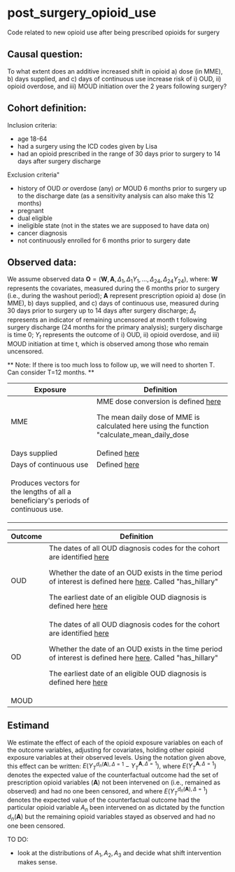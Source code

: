# post_surgery_opioid_use
Code related to new opioid use after being prescribed opioids for surgery

## Causal question:
To what extent does an additive increased shift in opioid a) dose (in MME), b) days supplied, and c) days of continuous use increase risk of i) OUD, ii) opioid overdose, and iii) MOUD initiation over the 2 years following surgery?

## Cohort definition: 

Inclusion criteria:
  - age 18-64
  - had a surgery using the ICD codes given by Lisa
  - had an opioid prescribed in the range of 30 days prior to surgery to 14 days after surgery discharge

Exclusion criteria"
- history of OUD *or* overdose (any) *or* MOUD 6 months prior to surgery up to the discharge date (as a sensitivity analysis can also make this 12 months)
- pregnant
- dual eligible
- ineligible state (not in the states we are supposed to have data on)
- cancer diagnosis
- not continuously enrolled for 6 months prior to surgery date

## Observed data:
We assume observed data $\mathbf{O}=(\mathbf{W}, \mathbf{A}, \Delta_1, \Delta_1 Y_1, ..., \Delta_{24}, \Delta_{24} Y_{24})$, where: 
$\mathbf{W}$ represents the covariates, measured during the 6 months prior to surgery (i.e., during the washout period); 
$\mathbf{A}$ represent prescription opioid a) dose (in MME), b) days supplied, and c) days of continuous use, measured during 30 days prior to surgery up to 14 days after surgery discharge; 
$\Delta_t$ represents an indicator of remaining uncensored at month t following surgery discharge (24 months for the primary analysis); surgery discharge is time 0;
$Y_t$ represents the outcome of i) OUD, ii) opioid overdose, and iii) MOUD initiation at time t, which is observed among those who remain uncensored. 

** Note: If there is too much loss to follow up, we will need to shorten T. Can consider T=12 months. **

| Exposure               | Definition |
|------------------------|------------|
| MME                    | MME dose conversion is defined <a href="https://github.com/CI-NYC/post_surgery_opioid_use/blob/main/R/02_exposures/02_05_dose_mme.R#L38">here</a>  <p>The mean daily dose of MME is calculated here using the function "calculate_mean_daily_dose |
| Days supplied          | Defined <a href="https://github.com/CI-NYC/post_surgery_opioid_use/blob/main/R/02_exposures/02_04_days_supplied.R#L25">here</a>
| Days of continuous use | Defined <a href="https://github.com/CI-NYC/post_surgery_opioid_use/blob/main/R/02_exposures/02_07_days_of_continuous_use.R">here</a>  
<p> Produces vectors for the lengths of all a beneficiary's periods of continuous use.                      |

| Outcome | Definition |
|---------|------------|
| OUD     | The dates of all OUD diagnosis codes for the cohort are identified <a href="https://github.com/CI-NYC/post_surgery_opioid_use/blob/main/R/00_get_vars/00_02_get_hillary.R">here</a>  <p> Whether the date of an OUD exists in the time period of interest is defined here <a href="https://github.com/CI-NYC/post_surgery_opioid_use/blob/main/R/03_outcomes/03_01_new_OD_and_OUD.R#L42">here</a>. Called "has_hillary"  <p> The earliest date of an eligible OUD diagnosis is defined here <a href = "https://github.com/CI-NYC/post_surgery_opioid_use/blob/main/R/03_outcomes/03_01_new_OD_and_OUD.R#L45-L53">here</a> |
| OD      | The dates of all OUD diagnosis codes for the cohort are identified  <a href="https://github.com/CI-NYC/post_surgery_opioid_use/blob/main/R/00_get_vars/00_01_get_poison.R">here</a>  <p> Whether the date of an OUD exists in the time period of interest is defined here <a href="https://github.com/CI-NYC/post_surgery_opioid_use/blob/main/R/03_outcomes/03_01_new_OD_and_OUD.R#L24">here</a>. Called "has_hillary"  <p> The earliest date of an eligible OUD diagnosis is defined here <a href = "https://github.com/CI-NYC/post_surgery_opioid_use/blob/main/R/03_outcomes/03_01_new_OD_and_OUD.R#L27-L35">here</a> |
| MOUD    | |

## Estimand 
We estimate the effect of each of the opioid exposure variables on each of the outcome variables, adjusting for covariates, holding other opioid exposure variables at their observed levels. Using the notation given above, this effect can be written: 
$E(Y_T^{d_n(\mathbf{A}), \Delta=1} - Y_T^{\mathbf{A}, \Delta=1}),$ where $E(Y_T^{\mathbf{A}, \Delta=1})$ denotes the expected value of the counterfactual outcome had the set of prescription opioid variables ($\mathbf{A}$) not been intervened on (i.e., remained as observed) and had no one been censored, and where $E(Y_T^{d_n(\mathbf{A}), \Delta=1})$ denotes the expected value of the counterfactual outcome had the particular opioid variable $A_n$ been intervened on as dictated by the function $d_n(\mathbf{A})$ but the remaining opioid variables stayed as observed and had no one been censored.

TO DO:
- look at the distributions of $A_1, A_2, A_3$ and decide what shift intervention makes sense.

